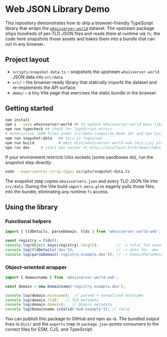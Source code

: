 # Web JSON Library Demo

This repository demonstrates how to ship a browser-friendly TypeScript library that wraps the
[`whoisserver-world`](https://www.npmjs.com/package/whoisserver-world) dataset. The upstream package
ships hundreds of per‑TLD JSON files and reads them at runtime via `fs`; the code here snapshots
those assets and bakes them into a bundle that can run in any browser.

## Project layout

- `scripts/snapshot-data.ts` – snapshots the upstream `whoisserver-world` JSON data into `src/data`.
- `src/` – the browser-ready library that statically imports the dataset and re-implements the API surface.
- `demo/` – a tiny Vite page that exercises the static bundle in the browser.

## Getting started

```bash
npm install
npm i --save whoisserver-world ## to update whoisserver-world main library from time2time
npm run typecheck ## check for TypeScript errors
# materialise JSON files under src/data (requires Node 18+ and npx tsx)
npm run snapshot:data   ## this is required!
npm run build           # emit dist/whoisserver-world-web.{mjs,cjs} plus type declarations
npm run dev     # start dev server at http://localhost:5174/demo/index.html
```

If your environment restricts Unix sockets (some sandboxes do), run the snapshot step directly:

```bash
node --experimental-strip-types scripts/snapshot-data.ts
```

The snapshot step copies `whoisservers.json` and every TLD JSON file into `src/data`. During the Vite
build `import.meta.glob` eagerly pulls those files into the bundle, eliminating any runtime `fs`
access.

## Using the library

### Functional helpers

```ts
import { tldDetails, parseDomain, tlds } from 'whoisserver-world-web';

const registry = tlds();
console.log(Object.keys(registry).length);        // -> total TLD count
console.log(tldDetails('dev'));                   // -> data for .dev
console.log(parseDomain('registry.example.dev')); // -> DomainParseResult
```

### Object-oriented wrapper

```ts
import { Domainname } from 'whoisserver-world-web';

const domain = new Domainname('registry.example.dev');

console.log(domain.hostname);  // parsed + normalized hostname
console.log(domain.tld);   // TLD metadata
console.log(domain.domain);   // Domain metadata
console.log(Domainname.isValid('bad-example')); // false
```

You can publish this package to GitHub and npm as-is. The bundled output lives in `dist/` and the
`exports` map in `package.json` points consumers to the correct files for ESM, CJS, and TypeScript.
